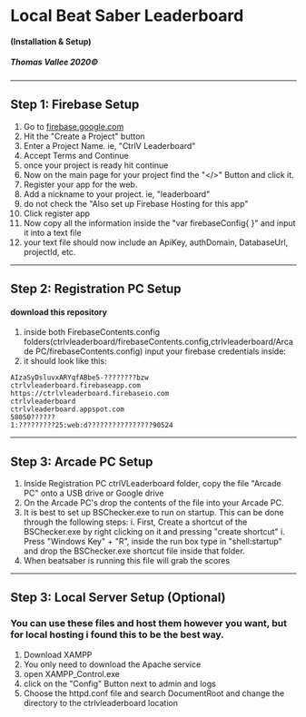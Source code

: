 # **Local Beat Saber Leaderboard**
#### (Installation & Setup) 
##### Thomas Vallee 2020&copy;
------------
## Step 1: Firebase Setup

1. Go to [firebase.google.com](http://Firebase.google.com "firebase.google.com")
1. Hit the "Create a Project" button
1. Enter a Project Name. ie, "CtrlV Leaderboard"
1. Accept Terms and Continue
1. once your project is ready hit continue
1. Now on the main page for your project find the "</>" Button and click it.
1. Register your app for the web.
 1.  Add a nickname to your project. ie, "leaderboard"
 1.  do not check the "Also set up Firebase Hosting for this app"
 1.  Click register app
 1.  Now copy all the information inside the "var firebaseConfig{ }" and input it into a text file
 1. your text file should now include an ApiKey, authDomain, DatabaseUrl, projectId, etc.
------------
## Step 2: Registration PC Setup
#### download this repository
1. inside both FirebaseContents.config folders(ctrlvleaderboard/firebaseContents.config,ctrlvleaderboard/Arcade PC/firebaseContents.config) input your firebase credentials inside: 
1. it should look like this:
```
AIzaSyDsluvxARYqfABbe5-????????bzw
ctrlvleaderboard.firebaseapp.com
https://ctrlvleaderboard.firebaseio.com
ctrlvleaderboard
ctrlvleaderboard.appspot.com
58050??????
1:?????????25:web:d????????????????90524
```
------------
## Step 3: Arcade PC Setup
1. Inside Registration PC ctrlVLeaderboard folder, copy the file "Arcade PC" onto a USB drive or Google drive
2. On the Arcade PC's drop the contents of the file into your Arcade PC.
3. It is best to set up BSChecker.exe to run on startup. This can be done through the following steps:
  i. First, Create a shortcut of the BSChecker.exe by right clicking on it and pressing "create shortcut"
  i. Press "Windows Key" + "R", inside the run box type in "shell:startup" and drop the BSChecker.exe shortcut file inside that folder.
3. When beatsaber is running this file will grab the scores
------------
## Step 3: Local Server Setup (Optional)
### You can use these files and host them however you want, but for local hosting i found this to be the best way.
1. Download XAMPP
2. You only need to download the Apache service
2. open XAMPP_Control.exe
3. click on the "Config" Button next to admin and logs
4. Choose the httpd.conf file and search DocumentRoot and change the directory to the ctrlvleaderboard location
